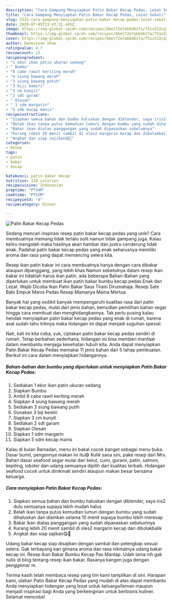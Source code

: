 ```yaml
---
description: "Cara Gampang Menyiapkan Patin Bakar Kecap Pedas, Lezat Sekali"
title: "Cara Gampang Menyiapkan Patin Bakar Kecap Pedas, Lezat Sekali"
slug: 3322-cara-gampang-menyiapkan-patin-bakar-kecap-pedas-lezat-sekali
date: 2020-07-05T23:43:31.445Z
image: https://img-global.cpcdn.com/recipes/bbe172e7abbd617a/751x532cq70/patin-bakar-kecap-pedas-foto-resep-utama.jpg
thumbnail: https://img-global.cpcdn.com/recipes/bbe172e7abbd617a/751x532cq70/patin-bakar-kecap-pedas-foto-resep-utama.jpg
cover: https://img-global.cpcdn.com/recipes/bbe172e7abbd617a/751x532cq70/patin-bakar-kecap-pedas-foto-resep-utama.jpg
author: Genevieve Shaw
ratingvalue: 4.7
reviewcount: 13
recipeingredient:
- "1 ekor ikan patin ukuran sedang"
- " Bumbu"
- "8 cabe rawit keriting merah"
- "4 siung bawang merah"
- "3 siung bawang putih"
- "3 biji kemiri"
- "3 cm kunyit"
- "2 sdt garam"
- " Olesan"
- " 1 sdm margarin"
- "5 sdm kecap manis"
recipeinstructions:
- "Siapkan semua bahan dan bumbu haluskan dengan diblender, saya iris2 dulu semuanya supaya lebih mudah halus"
- "Belah ikan tanpa putus kemudian lumuri dengan bumbu yang sudah dihaluskan dan diamkan selama 10 menit supaya bumbu lebih meresap"
- "Bakar ikan diatas panggangan yang sudah dipanaskan sebelumnya"
- "Kurang lebih 20 menit sambil di oles2 margarin kecap dan dibolakbalik"
- "Angkat dan siap sajikan😋🤤"
categories:
- Resep
tags:
- patin
- bakar
- kecap

katakunci: patin bakar kecap 
nutrition: 118 calories
recipecuisine: Indonesian
preptime: "PT34M"
cooktime: "PT52M"
recipeyield: "4"
recipecategory: Dinner

---
```



![Patin Bakar Kecap Pedas](https://img-global.cpcdn.com/recipes/bbe172e7abbd617a/751x532cq70/patin-bakar-kecap-pedas-foto-resep-utama.jpg)

Sedang mencari inspirasi resep patin bakar kecap pedas yang unik? Cara membuatnya memang tidak terlalu sulit namun tidak gampang juga. Kalau keliru mengolah maka hasilnya akan hambar dan justru cenderung tidak enak. Padahal patin bakar kecap pedas yang enak seharusnya memiliki aroma dan rasa yang dapat memancing selera kita.

Resep ikan patin bakar ini cara membuatnya hanya dengan cara dibakar ataupun dipanggang, yang lebih khas Namun sebetulnya dalam resep ikan bakar ini tidaklah harus ikan patin, ada beberapa Bahan-Bahan yang diperlukan untuk membuat Ikan patin bakar bumbu kecap pedas Enak dan Lezat. Wajib Dicoba Ikan Patin Bakar Saus Tiram Dirumahaja. Resep Sate Babi Empuk Manis Pedas Resep Mamanya Mama Mertua.

Banyak hal yang sedikit banyak mempengaruhi kualitas rasa dari patin bakar kecap pedas, mulai dari jenis bahan, kemudian pemilihan bahan segar hingga cara membuat dan menghidangkannya. Tak perlu pusing kalau hendak menyiapkan patin bakar kecap pedas yang enak di rumah, karena asal sudah tahu triknya maka hidangan ini dapat menjadi suguhan spesial.


Nah, kali ini kita coba, yuk, ciptakan patin bakar kecap pedas sendiri di rumah. Tetap berbahan sederhana, hidangan ini bisa memberi manfaat dalam membantu menjaga kesehatan tubuh kita. Anda dapat menyiapkan Patin Bakar Kecap Pedas memakai 11 jenis bahan dan 5 tahap pembuatan. Berikut ini cara dalam menyiapkan hidangannya.

<!--inarticleads1-->

##### Bahan-bahan dan bumbu yang diperlukan untuk menyiapkan Patin Bakar Kecap Pedas:

1. Sediakan 1 ekor ikan patin ukuran sedang
1. Siapkan  Bumbu
1. Ambil 8 cabe rawit keriting merah
1. Siapkan 4 siung bawang merah
1. Sediakan 3 siung bawang putih
1. Gunakan 3 biji kemiri
1. Siapkan 3 cm kunyit
1. Sediakan 2 sdt garam
1. Siapkan  Olesan
1. Siapkan  1 sdm margarin
1. Siapkan 5 sdm kecap manis


Kalau di bulan Ramadan, menu ini bakal cocok banget sebagai menu buka. Dasar bumil, pengennya makan ini itu😅 Kulik sana sini, pake resep dari Mrs. Bahan dasar seafood segar mulai dari belut, cumi, gurami, patin, salmon, kepiting, lobster dan udang semuanya dipilih dari kualitas terbaik. Hidangan seafood cocok untuk dinikmati sendiri ataupun makan besar bersama keluarga. 

<!--inarticleads2-->

##### Cara menyiapkan Patin Bakar Kecap Pedas:

1. Siapkan semua bahan dan bumbu haluskan dengan diblender, saya iris2 dulu semuanya supaya lebih mudah halus
1. Belah ikan tanpa putus kemudian lumuri dengan bumbu yang sudah dihaluskan dan diamkan selama 10 menit supaya bumbu lebih meresap
1. Bakar ikan diatas panggangan yang sudah dipanaskan sebelumnya
1. Kurang lebih 20 menit sambil di oles2 margarin kecap dan dibolakbalik
1. Angkat dan siap sajikan😋🤤


Udang bakar kecap siap disajikan dengan sambal dan pelengkap sesuai selera. Gak terbayang kan gimana aroma dan rasa nikmatnya udang bakar kecap ini. Resep Ikan Bakar Bumbu Kecap Pas Mantap. Udah lama nih gak nulis di blog tentang resep ikan bakar. Rasanya kangen juga dengan penggemar m. 

Terima kasih telah membaca resep yang tim kami tampilkan di sini. Harapan kami, olahan Patin Bakar Kecap Pedas yang mudah di atas dapat membantu Anda menyiapkan hidangan yang lezat untuk keluarga/teman maupun menjadi inspirasi bagi Anda yang berkeinginan untuk berbisnis kuliner. Selamat mencoba!
